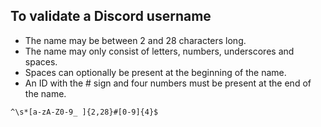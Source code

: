 ## To validate a Discord username
+ The name may be between 2 and 28 characters long.
+ The name may only consist of letters, numbers, underscores and spaces.
+ Spaces can optionally be present at the beginning of the name.
+ An ID with the # sign and four numbers must be present at the end of the name.
```
^\s*[a-zA-Z0-9_ ]{2,28}#[0-9]{4}$
```
